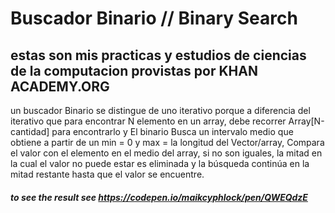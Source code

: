# Buscador Binario // Binary Search
## estas son mis practicas y estudios de ciencias de la computacion provistas por KHAN ACADEMY.ORG

un buscador Binario se distingue de uno iterativo porque a diferencia del iterativo que para encontrar N elemento en un array, debe recorrer Array[N-cantidad] para encontrarlo  y El binario Busca un intervalo medio que obtiene a partir de un min = 0 y max = la longitud del Vector/array, Compara el valor con el elemento en el medio del array, si no son iguales, la mitad en la cual el valor no puede estar es eliminada y la búsqueda continúa en la mitad restante hasta que el valor se encuentre.



##### to see the result see https://codepen.io/maikcyphlock/pen/QWEQdzE
